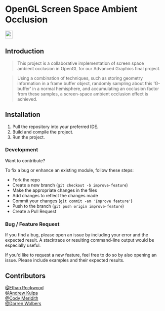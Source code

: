 # OpenGL Screen Space Ambient Occlusion
<a href = "https://docs.google.com/presentation/d/1DGuLrVCwhrBYG72fgktFNBgaFn_iB3PmsgWsB8iX_j4/edit?usp=sharing" ><img src="https://lh3.ggpht.com/9rwhkrvgiLhXVBeKtScn1jlenYk-4k3Wyqt1PsbUr9jhGew0Gt1w9xbwO4oePPd5yOM=w300" width="25"></a>
## Introduction

>This project is a collaborative implementation of screen space ambient occlusion in OpenGL for our Advanced Graphics final project.

>Using a combination of techniques, such as storing geometry information in a frame buffer object, randomly sampling about this 'G-buffer' in a normal hemisphere, and accumulating an occlusion factor from these samples, a screen-space ambient occlusion effect is achieved.

## Installation

1. Pull the repository into your preferred IDE.
2. Build and compile the project.
3. Run the project.


### Development
Want to contribute?

To fix a bug or enhance an existing module, follow these steps:

- Fork the repo
- Create a new branch (`git checkout -b improve-feature`)
- Make the appropriate changes in the files
- Add changes to reflect the changes made
- Commit your changes (`git commit -am 'Improve feature'`)
- Push to the branch (`git push origin improve-feature`)
- Create a Pull Request 

### Bug / Feature Request

If you find a bug, please open an issue by including your error and the expected result. A stacktrace or resulting command-line output would be especially useful.

If you'd like to request a new feature, feel free to do so by also opening an issue. Please include examples and their expected results.

## Contributors

[@Ethan Rockwood](https://github.com/drockwood94)  
[@Andrew Kulpa](https://github.com/Andrew-Kulpa)  
[@Cody Meridith](https://github.com/Cbmeridith)  
[@Darren Wolbers](https://github.com/rukkro)  
